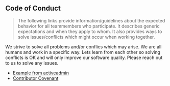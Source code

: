 ## Code of Conduct

> The following links provide information/guidelines about the expected behavior for all teammembers who participate. It describes generic
expectations and when they apply to whom. It also provides ways to solve issues/conflicts which might occur when working together.

We strive to solve all problems and/or conflics which may arise. We are all humans and work in a specific way. Lets learn from each other
so solving conflicts is OK and will only improve our software quality. Please reach out to us to solve any issues.  

* [Example from activeadmin](https://github.com/activeadmin/activeadmin/blob/master/CODE_OF_CONDUCT.md)
* [Contributor Covenant](http://contributor-covenant.org/)